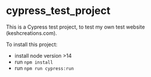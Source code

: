 # cypress_test_project

This is a Cypress test project, to test my own test website (keshcreations.com).

To install this project:
- install node version >14
- run ```npm install```
- run ```npm run cypress:run```
